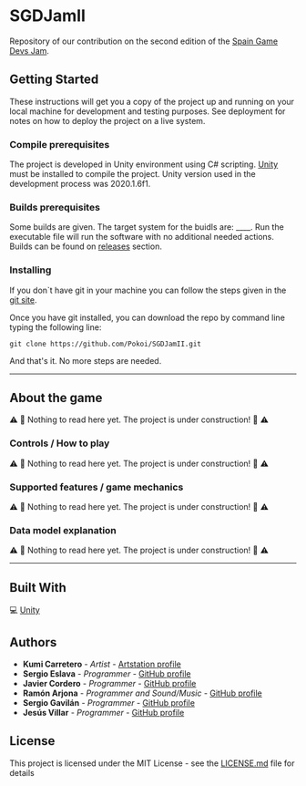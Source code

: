 # SGDJamII
Repository of our contribution on the second edition of the [Spain Game Devs Jam](https://itch.io/jam/spain-game-devs-jam-ii).  


## Getting Started

These instructions will get you a copy of the project up and running on your local machine for development and testing purposes. See deployment for notes on how to deploy the project on a live system.

### Compile prerequisites

The project is developed in Unity environment using C# scripting. [Unity](https://unity.com) must be installed to compile the project. Unity version used in the development process was 2020.1.6f1.  

### Builds prerequisites

Some builds are given. The target system for the buidls are: ____. Run the executable file will run the software with no additional needed actions. 
Builds can be found on [releases](https://github.com/Pokoi/SGDJamII/releases) section.

### Installing

If you don`t have git in your machine you can follow the steps given in the [git site](https://git-scm.com/).  

Once you have git installed, you can download the repo by command line typing the following line:

```
git clone https://github.com/Pokoi/SGDJamII.git
```

And that's it. No more steps are needed.  

***

## About the game  

:warning: :construction: Nothing to read here yet. The project is under construction!  :construction: :warning:  

### Controls / How to play

:warning: :construction: Nothing to read here yet. The project is under construction!  :construction: :warning:  

### Supported features / game mechanics

:warning: :construction: Nothing to read here yet. The project is under construction!  :construction: :warning:  

### Data model explanation

:warning: :construction: Nothing to read here yet. The project is under construction!  :construction: :warning:  

***

## Built With

:computer: [Unity](https://unity.com) 

## Authors
* **Kumi Carretero** - *Artist* - [Artstation profile](https://kumidcm.artstation.com)
* **Sergio Eslava** - *Programmer* - [GitHub profile](https://github.com/SergioTrac) 
* **Javier Cordero** - *Programmer* - [GitHub profile](https://github.com/JavierCordero) 
* **Ramón Arjona** - *Programmer and Sound/Music* - [GitHub profile](https://github.com/ramonarj) 
* **Sergio Gavilán** - *Programmer* - [GitHub profile](https://github.com/sgavil)  
* **Jesús Villar** - *Programmer* - [GitHub profile](https://github.com/Pokoi)


## License

This project is licensed under the MIT License - see the [LICENSE.md](LICENSE.md) file for details
